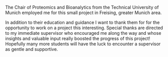 The Chair of Proteomics and Bioanalytics from the Technical University of Munich employed me for this small project in Freising, greater Munich area. 

In addition to their education and guidance I want to thank them for for the opportunity to work on a project this interesting. Special thanks are directed to my immediate supervisor who encouraged me along the way and whose insights and valuable input really boosted the progress of this project! Hopefully many more students will have the luck to encounter a supervisor as gentle and supportive.
